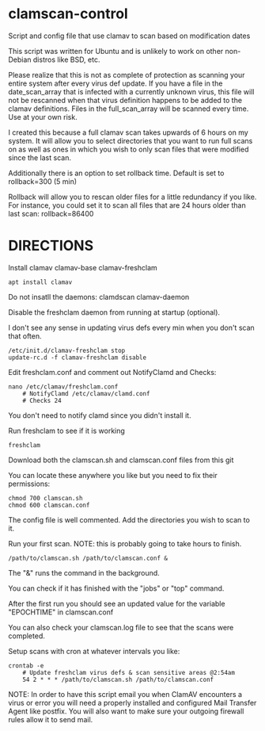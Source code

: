 # clamscan-control
Script and config file that use clamav to scan based on modification dates

This script was written for Ubuntu and is unlikely to work on other non-Debian distros like BSD, etc.

Please realize that this is not as complete of protection as scanning your entire system after every virus def update.
If you have a file in the date_scan_array that is infected with a currently unknown virus, this file will not be rescanned when that virus definition happens to be added to the clamav definitions.
Files in the full_scan_array will be scanned every time. Use at your own risk.

I created this because a full clamav scan takes upwards of 6 hours on my system.
It will allow you to select directories that you want to run full scans on as well as ones in which you wish to only scan files that were modified since the last scan.

Additionally there is an option to set rollback time. Default is set to rollback=300 (5 min)

Rollback will allow you to rescan older files for a little redundancy if you like. For instance, you could set it to scan all files that are 24 hours older than last scan: rollback=86400


# DIRECTIONS
Install clamav clamav-base clamav-freshclam
```
apt install clamav
```
Do not insatll the daemons: clamdscan clamav-daemon

Disable the freshclam daemon from running at startup (optional).

I don't see any sense in updating virus defs every min when you don't scan that often.
```
/etc/init.d/clamav-freshclam stop
update-rc.d -f clamav-freshclam disable
```
Edit freshclam.conf and comment out NotifyClamd and Checks:
```
nano /etc/clamav/freshclam.conf
	# NotifyClamd /etc/clamav/clamd.conf
	# Checks 24
```
You don't need to notify clamd since you didn't install it.

Run freshclam to see if it is working
```
freshclam
```
Download both the clamscan.sh and clamscan.conf files from this git

You can locate these anywhere you like but you need to fix their permissions:
```
chmod 700 clamscan.sh
chmod 600 clamscan.conf
```
The config file is well commented. Add the directories you wish to scan to it.

Run your first scan. NOTE: this is probably going to take hours to finish.
```
/path/to/clamscan.sh /path/to/clamscan.conf &
```
The "&" runs the command in the background.

You can check if it has finished with the "jobs" or "top" command.

After the first run you should see an updated value for the variable "EPOCHTIME" in clamscan.conf

You can also check your clamscan.log file to see that the scans were completed.

Setup scans with cron at whatever intervals you like:
```
crontab -e
    # Update freshclam virus defs & scan sensitive areas @2:54am
    54 2 * * * /path/to/clamscan.sh /path/to/clamscan.conf
```

NOTE: In order to have this script email you when ClamAV encounters a virus or error you will need a properly installed and configured Mail Transfer Agent like postfix. You will also want to make sure your outgoing firewall rules allow it to send mail.
